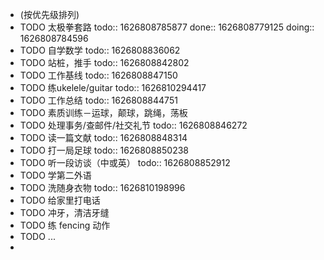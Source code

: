 - (按优先级排列)
- TODO 太极拳套路
  todo:: 1626808785877
  done:: 1626808779125
  doing:: 1626808784596
- TODO 自学数学
  todo:: 1626808836062
- TODO 站桩，推手
  todo:: 1626808842802
- TODO 工作基线
  todo:: 1626808847150
- TODO 练ukelele/guitar
  todo:: 1626810294417
- TODO 工作总结
  todo:: 1626808844751
- TODO 素质训练－运球，颠球，跳绳，荡板
- TODO 处理事务/查邮件/社交礼节
  todo:: 1626808846272
- TODO 读一篇文献
  todo:: 1626808848314
- TODO 打一局足球
  todo:: 1626808850238
- TODO 听一段访谈（中或英）
  todo:: 1626808852912
- TODO 学第二外语
- TODO 洗随身衣物
  todo:: 1626810198996
- TODO 给家里打电话
- TODO 冲牙，清洁牙缝
- TODO 练 fencing 动作
- TODO ...
-